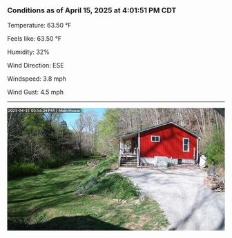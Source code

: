 ### Conditions as of April 15, 2025 at 4:01:51 PM CDT 

Temperature: 63.50 &deg;F

Feels like: 63.50 &deg;F

Humidity: 32%

Wind Direction: ESE

Windspeed: 3.8 mph

Wind Gust: 4.5 mph

---

<img src="./images/latest.jpeg"/>

